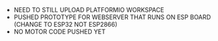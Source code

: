 - NEED TO STILL UPLOAD PLATFORMIO WORKSPACE
- PUSHED PROTOTYPE FOR WEBSERVER THAT RUNS ON ESP BOARD (CHANGE TO ESP32 NOT ESP2866)
- NO MOTOR CODE PUSHED YET
